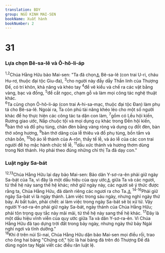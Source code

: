 ```yaml
---
translation: BDY
group: NGŨ KINH MAI-SEN
bookName: Xuất hành 
bookNumber: 2
---
```


<div class="title"><h1>31</h1><h3>Lựa chọn Bê-sa-lê và Ô-hô-li-áp</h3></div>
<span class="verse xu_31_1 xu_31_2"><sup>1,2</sup>Chúa Hằng Hữu bảo Mai-sen: &#34;Ta đã chọn<a href="#" data-toggle="tooltip" data-placement="bottom" title="Nt gọi đích danh">⚓</a> Bê-sa-lê (con trai U-ri, cháu Hu-rơ, thuộc đại tộc Giu-đa), </span>
<span class="verse xu_31_3"><sup>3</sup>cho người này đầy dẫy Thần linh của Thượng Đế, có trí khôn, khả năng và khéo tay </span>
<span class="verse xu_31_4"><sup>4</sup>để vẽ kiểu và chế ra các vật bằng vàng, bạc và đồng, </span>
<span class="verse xu_31_5"><sup>5</sup>để cắt ngọc, chạm gỗ và làm mọi công tác nghệ thuật khác.<br/></span>
<span class="verse xu_31_6"><sup>6</sup>Ta cũng chọn Ô-hô-li-áp (con trai A-hi-sa-mạc, thuộc đại tộc Đan) làm phụ tá cho Bê-sa-lê. Ngoài ra, Ta còn phú tài năng khéo léo cho một số người khác để họ thực hiện các công tác ta dặn con làm, </span>
<span class="verse xu_31_7"><sup>7</sup>gồm có Lều hội kiến, Rương giao ước, Nắp chuộc tội và mọi dụng cụ khác trong Đền hội kiến, </span>
<span class="verse xu_31_8"><sup>8</sup>bàn thờ và đồ phụ tùng, chân đèn bằng vàng ròng và dụng cụ đốt đèn, bàn thờ xông hương, </span>
<span class="verse xu_31_9"><sup>9</sup>bàn thờ dâng của lễ thiêu và đồ phụ tùng, bồn tắm và chân bồn, </span>
<span class="verse xu_31_10"><sup>10</sup>bộ áo lễ thánh của A-rôn, thầy tế lễ, và áo lễ của các con trai người để họ mặc hành chức tế lễ, </span>
<span class="verse xu_31_11"><sup>11</sup>dầu xức thánh và hương thơm dùng trong Nơi thánh. Họ phải theo đúng những chỉ thị Ta đã dạy con.&#34;</span>
<div class="title"><h3>Luật ngày Sa-bát</h3></div>
<span class="verse xu_31_12 xu_31_13"><sup>12,13</sup>Chúa Hằng Hữu lại dạy bảo Mai-sen: Bảo dân Y-sơ-ra-ên phải giữ ngày Sa-bát của Ta, vì đây là một dấu hiệu của quy ước<a href="#" data-toggle="tooltip" data-placement="bottom" title="Xin xem câu 17">⚓</a> giữa Ta và các ngươi, từ thế hệ này sang thế hệ khác; nhờ giữ ngày này, các ngươi sẽ ý thức được rằng ta, Chúa Hằng Hữu, đã dành riêng các ngươi ra cho Ta.<a href="#" data-toggle="tooltip" data-placement="bottom" title="hoặc làm cho các ngươi nên thánh">⚓</a></span>
<span class="verse xu_31_14 xu_31_15 xu_31_16"><sup>14-16</sup>Phải giữ ngày Sa-bát vì là ngày thánh. Làm việc trong sáu ngày, nhưng nghỉ ngày thứ bảy. Ai bất tuân, phải chết: ai làm việc trong ngày Sa-bát sẽ bị xử tử. Vậy người Y-sơ-ra-ên phải giữ ngày Sa-bát, ngày thánh của Chúa Hằng Hữu; phải tôn trọng quy tắc này mãi mãi, từ thế hệ này sang thế hệ khác. </span>
<span class="verse xu_31_17"><sup>17</sup>Đây là một dấu hiệu vĩnh viễn của quy ước giữa Ta và dân Y-sơ-ra-ên. Vì Chúa Hằng Hữu đã tạo dựng trời đất trong bảy ngày, nhưng ngày thứ bảy Ngài nghỉ ngơi và tĩnh dưỡng.&#34;<br/></span>
<span class="verse xu_31_18"><sup>18</sup>Khi ở trên núi Si-nai, Chúa Hằng Hữu dặn bảo Mai-sen mọi điều rồi, trao cho ông hai bảng &#34;Chứng cớ,&#34; tức là hai bảng đá trên đó Thượng Đế đã dùng ngón tay Ngài viết các điều răn luật lệ.    </span>
